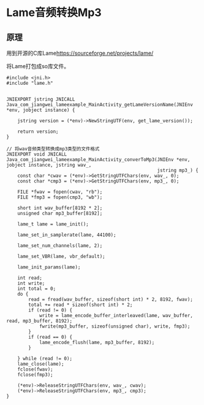 # Lame音频转换Mp3

## 原理 
用到开源的C库Lame<https://sourceforge.net/projects/lame/>

将Lame打包成so库文件。

	#include <jni.h>
	#include "lame.h"
	
	
	JNIEXPORT jstring JNICALL
	Java_com_jiangwei_lameexample_MainActivity_getLameVersionName(JNIEnv *env, jobject instance) {
	
	    jstring version = (*env)->NewStringUTF(env, get_lame_version());
	
	    return version;
	}
	
	// 将wav音频类型转换成mp3类型的文件格式
	JNIEXPORT void JNICALL
	Java_com_jiangwei_lameexample_MainActivity_converToMp3(JNIEnv *env, jobject instance, jstring wav_,
	                                                       jstring mp3_) {
	    const char *cwav = (*env)->GetStringUTFChars(env, wav_, 0);
	    const char *cmp3 = (*env)->GetStringUTFChars(env, mp3_, 0);
	
	    FILE *fwav = fopen(cwav, "rb");
	    FILE *fmp3 = fopen(cmp3, "wb");
	
	    short int wav_buffer[8192 * 2];
	    unsigned char mp3_buffer[8192];
	
	    lame_t lame = lame_init();
	
	    lame_set_in_samplerate(lame, 44100);
	
	    lame_set_num_channels(lame, 2);
	
	    lame_set_VBR(lame, vbr_default);
	
	    lame_init_params(lame);
	
	    int read;
	    int write;
	    int total = 0;
	    do {
	        read = fread(wav_buffer, sizeof(short int) * 2, 8192, fwav);
	        total += read * sizeof(short int) * 2;
	        if (read != 0) {
	            write = lame_encode_buffer_interleaved(lame, wav_buffer, read, mp3_buffer, 8192);
	            fwrite(mp3_buffer, sizeof(unsigned char), write, fmp3);
	        }
	        if (read == 0) {
	            lame_encode_flush(lame, mp3_buffer, 8192);
	        }
	
	    } while (read != 0);
	    lame_close(lame);
	    fclose(fwav);
	    fclose(fmp3);
	
	    (*env)->ReleaseStringUTFChars(env, wav_, cwav);
	    (*env)->ReleaseStringUTFChars(env, mp3_, cmp3);
	}